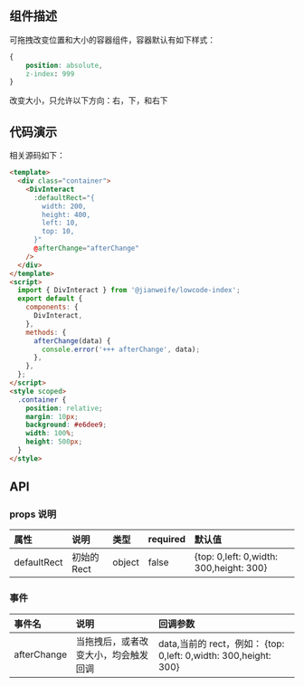 ## 组件描述

可拖拽改变位置和大小的容器组件，容器默认有如下样式：

```css
{
    position: absolute,
    z-index: 999
}

```

改变大小，只允许以下方向：右，下，和右下

## 代码演示

<DivInteractDemo />

相关源码如下：

```html
<template>
  <div class="container">
    <DivInteract
      :defaultRect="{
        width: 200,
        height: 400,
        left: 10,
        top: 10,
      }"
      @afterChange="afterChange"
    />
  </div>
</template>
<script>
  import { DivInteract } from '@jianweife/lowcode-index';
  export default {
    components: {
      DivInteract,
    },
    methods: {
      afterChange(data) {
        console.error('+++ afterChange', data);
      },
    },
  };
</script>
<style scoped>
  .container {
    position: relative;
    margin: 10px;
    background: #e6dee9;
    width: 100%;
    height: 500px;
  }
</style>
```

## API

### props 说明

| 属性        | 说明        | 类型   | required | 默认值                                  |
| :---------- | :---------- | :----- | :------- | :-------------------------------------- |
| defaultRect | 初始的 Rect | object | false    | {top: 0,left: 0,width: 300,height: 300} |

### 事件

| 事件名      | 说明                                 | 回调参数                                                         |
| :---------- | :----------------------------------- | :--------------------------------------------------------------- |
| afterChange | 当拖拽后，或者改变大小，均会触发回调 | data,当前的 rect，例如： {top: 0,left: 0,width: 300,height: 300} |

